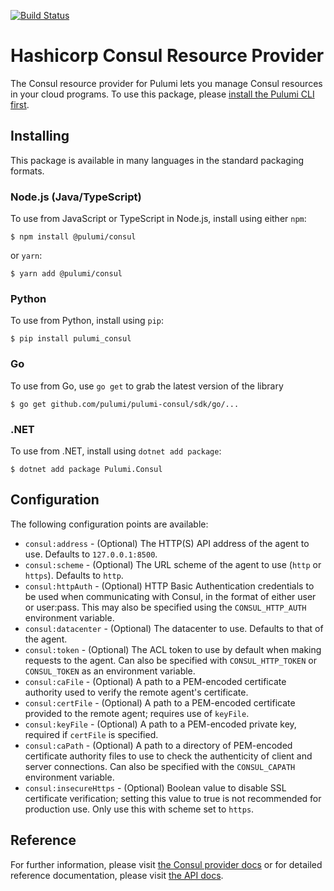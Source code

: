[![Build Status](https://travis-ci.com/pulumi/pulumi-consul.svg?token=eHg7Zp5zdDDJfTjY8ejq&branch=master)](https://travis-ci.com/pulumi/pulumi-consul)

# Hashicorp Consul Resource Provider

The Consul resource provider for Pulumi lets you manage Consul resources in your cloud programs. To use
this package, please [install the Pulumi CLI first](https://pulumi.io/).

## Installing

This package is available in many languages in the standard packaging formats.

### Node.js (Java/TypeScript)

To use from JavaScript or TypeScript in Node.js, install using either `npm`:

    $ npm install @pulumi/consul

or `yarn`:

    $ yarn add @pulumi/consul

### Python

To use from Python, install using `pip`:

    $ pip install pulumi_consul

### Go

To use from Go, use `go get` to grab the latest version of the library

    $ go get github.com/pulumi/pulumi-consul/sdk/go/...

### .NET

To use from .NET, install using `dotnet add package`:

    $ dotnet add package Pulumi.Consul

## Configuration

The following configuration points are available:

- `consul:address` - (Optional) The HTTP(S) API address of the agent to use. Defaults to `127.0.0.1:8500`.
- `consul:scheme` - (Optional) The URL scheme of the agent to use (`http` or `https`). Defaults to `http`.
- `consul:httpAuth` - (Optional) HTTP Basic Authentication credentials to be used when communicating with Consul, in the
  format of either user or user:pass. This may also be specified using the `CONSUL_HTTP_AUTH` environment variable.
- `consul:datacenter` - (Optional) The datacenter to use. Defaults to that of the agent.
- `consul:token` - (Optional) The ACL token to use by default when making requests to the agent. Can also be specified 
  with `CONSUL_HTTP_TOKEN` or `CONSUL_TOKEN` as an environment variable.
- `consul:caFile` - (Optional) A path to a PEM-encoded certificate authority used to verify the remote agent's certificate.
- `consul:certFile` - (Optional) A path to a PEM-encoded certificate provided to the remote agent; requires use of `keyFile`.
- `consul:keyFile` - (Optional) A path to a PEM-encoded private key, required if `certFile` is specified.
- `consul:caPath` - (Optional) A path to a directory of PEM-encoded certificate authority files to use to check the 
  authenticity of client and server connections. Can also be specified with the `CONSUL_CAPATH` environment variable.
- `consul:insecureHttps` - (Optional) Boolean value to disable SSL certificate verification; setting this value to true 
  is not recommended for production use. Only use this with scheme set to `https`.

## Reference

For further information, please visit [the Consul provider docs](https://www.pulumi.com/docs/intro/cloud-providers/consul) or for detailed reference documentation, please visit [the API docs](https://www.pulumi.com/docs/reference/pkg/consul).
